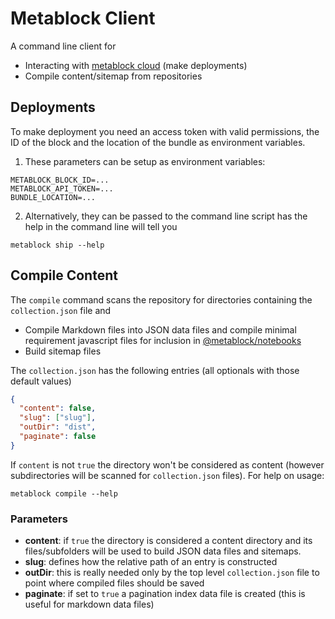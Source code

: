 # Metablock Client

A command line client for

- Interacting with [metablock cloud](https://metablock.io/) (make deployments)
- Compile content/sitemap from repositories

## Deployments

To make deployment you need an access token with valid permissions, the ID of the block and the location of the bundle as environment variables.

1. These parameters can be setup as environment variables:

```
METABLOCK_BLOCK_ID=...
METABLOCK_API_TOKEN=...
BUNDLE_LOCATION=...
```

2. Alternatively, they can be passed to the command line script has the help in the command line will tell you

```
metablock ship --help
```

## Compile Content

The `compile` command scans the repository for directories containing the `collection.json` file and

- Compile Markdown files into JSON data files and compile minimal requirement javascript files for inclusion in [@metablock/notebooks](https://github.com/quantmind/metablock-js/tree/master/packages/metablock-notebook)
- Build sitemap files

The `collection.json` has the following entries (all optionals with those default values)

```json
{
  "content": false,
  "slug": ["slug"],
  "outDir": "dist",
  "paginate": false
}
```

If `content` is not `true` the directory won't be considered as content (however subdirectories will be scanned for `collection.json` files).
For help on usage:

```
metablock compile --help
```

### Parameters

- **content**: if `true` the directory is considered a content directory and its files/subfolders will be used to build JSON data files and sitemaps.
- **slug**: defines how the relative path of an entry is constructed
- **outDir**: this is really needed only by the top level `collection.json` file to point where compiled files should be saved
- **paginate**: if set to `true` a pagination index data file is created (this is useful for markdown data files)
